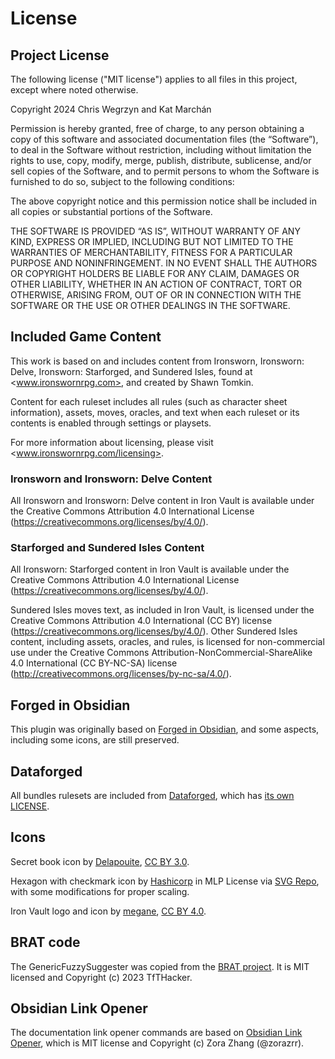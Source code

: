 # License

## Project License

The following license ("MIT license") applies to all files in this project, except where noted otherwise.

Copyright 2024 Chris Wegrzyn and Kat Marchán

Permission is hereby granted, free of charge, to any person obtaining a copy
of this software and associated documentation files (the “Software”), to deal
in the Software without restriction, including without limitation the rights
to use, copy, modify, merge, publish, distribute, sublicense, and/or sell
copies of the Software, and to permit persons to whom the Software is
furnished to do so, subject to the following conditions:

The above copyright notice and this permission notice shall be included in all
copies or substantial portions of the Software.

THE SOFTWARE IS PROVIDED “AS IS”, WITHOUT WARRANTY OF ANY KIND, EXPRESS OR
IMPLIED, INCLUDING BUT NOT LIMITED TO THE WARRANTIES OF MERCHANTABILITY,
FITNESS FOR A PARTICULAR PURPOSE AND NONINFRINGEMENT. IN NO EVENT SHALL THE
AUTHORS OR COPYRIGHT HOLDERS BE LIABLE FOR ANY CLAIM, DAMAGES OR OTHER
LIABILITY, WHETHER IN AN ACTION OF CONTRACT, TORT OR OTHERWISE, ARISING FROM,
OUT OF OR IN CONNECTION WITH THE SOFTWARE OR THE USE OR OTHER DEALINGS IN THE
SOFTWARE.

## Included Game Content

This work is based on and includes content from Ironsworn, Ironsworn: Delve,
Ironsworn: Starforged, and Sundered Isles, found at <www.ironswornrpg.com>,
and created by Shawn Tomkin.

Content for each ruleset includes all rules (such as character sheet
information), assets, moves, oracles, and text when each ruleset or its
contents is enabled through settings or playsets.

For more information about licensing, please visit <www.ironswornrpg.com/licensing>.

### Ironsworn and Ironsworn: Delve Content

All Ironsworn and Ironsworn: Delve content in Iron Vault is available under
the Creative Commons Attribution 4.0 International License
(<https://creativecommons.org/licenses/by/4.0/>).

### Starforged and Sundered Isles Content

All Ironsworn: Starforged content in Iron Vault is available under the
Creative Commons Attribution 4.0 International License
(<https://creativecommons.org/licenses/by/4.0/>).

Sundered Isles moves text, as included in Iron Vault, is licensed under the
Creative Commons Attribution 4.0 International (CC BY) license
(<https://creativecommons.org/licenses/by/4.0/>). Other Sundered Isles
content, including assets, oracles, and rules, is licensed for non-commercial
use under the Creative Commons Attribution-NonCommercial-ShareAlike 4.0
International (CC BY-NC-SA) license
(<http://creativecommons.org/licenses/by-nc-sa/4.0/>).

## Forged in Obsidian

This plugin was originally based on [Forged in
Obsidian](https://github.com/ericbright2002/Forged_in_Obsidian), and some
aspects, including some icons, are still preserved.

## Dataforged

All bundles rulesets are included from
[Dataforged](https://github.com/rsek/dataforged), which has [its own
LICENSE](https://github.com/rsek/dataforged/blob/main/LICENSE.md).

## Icons

Secret book icon by [Delapouite](https://delapouite.com/), [CC BY
3.0](http://creativecommons.org/licenses/by/3.0/).

Hexagon with checkmark icon by
[Hashicorp](https://github.com/hashicorp/design-system/) in MLP License via
[SVG Repo](https://www.svgrepo.com/), with some modifications for proper
scaling.

Iron Vault logo and icon by [megane](https://snw-0.github.io), [CC BY
4.0](https://creativecommons.org/licenses/by/4.0/).

## BRAT code

The GenericFuzzySuggester was copied from the [BRAT
project](https://github.com/TfTHacker/obsidian42-brat/blob/60c83d083ed8e65943f52a9cd061a1fb47c8e5b0/src/ui/GenericFuzzySuggester.ts).
It is MIT licensed and Copyright (c) 2023 TfTHacker.

## Obsidian Link Opener

The documentation link opener commands are based on [Obsidian Link
Opener](https://github.com/zorazrr/obsidian-link-opener), which is MIT license
and Copyright (c) Zora Zhang (@zorazrr).
